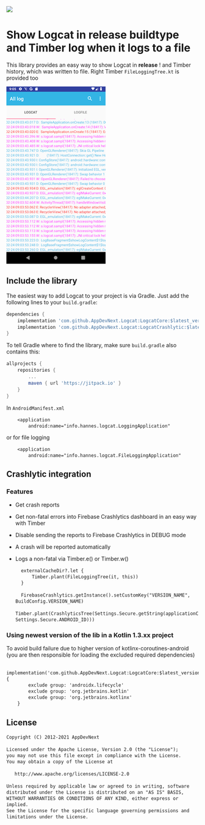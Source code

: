 [![](https://jitpack.io/v/AppDevNext/Logcat.svg)](https://jitpack.io/#AppDevNext/Logcat)

# Show Logcat in release buildtype and Timber log when it logs to a file

This library provides an easy way to show Logcat in **release** ! and Timber history, which was written to file.
Right Timber `FileLoggingTree.kt` is provided too  

![Screenshot](screenshot.png)

## Include the library

The easiest way to add Logcat to your project is via Gradle. Just add the following lines to your `build.gradle`:

```groovy
dependencies {
    implementation 'com.github.AppDevNext.Logcat:LogcatCore:$latest_version'
    implementation 'com.github.AppDevNext.Logcat:LogcatCrashlytic:$latest_version'
}
```

To tell Gradle where to find the library, make sure `build.gradle` also contains this:

```groovy
allprojects {
    repositories {
        ...
        maven { url 'https://jitpack.io' }
    }
}
```
In `AndroidManifest.xml`
```
    <application
        android:name="info.hannes.logcat.LoggingApplication"
```
or for file logging
```
    <application
        android:name="info.hannes.logcat.FileLoggingApplication"
```

## Crashlytic integration

### Features

* Get crash reports
* Get non-fatal errors into Firebase Crashlytics dashboard in an easy way with Timber
* Disable sending the reports to Firebase Crashlytics in DEBUG mode
* A crash will be reported automatically
* Logs a non-fatal via Timber.e() or Timber.w()

        externalCacheDir?.let {
            Timber.plant(FileLoggingTree(it, this))
        }

        FirebaseCrashlytics.getInstance().setCustomKey("VERSION_NAME", BuildConfig.VERSION_NAME)
        Timber.plant(CrashlyticsTree(Settings.Secure.getString(applicationContext.contentResolver, Settings.Secure.ANDROID_ID)))

### Using newest version of the lib in a Kotlin 1.3.xx project

To avoid build failure due to higher version of kotlinx-coroutines-android (you are then responsible for loading the excluded required dependencies)

        implementation('com.github.AppDevNext.Logcat:LogcatCore:$latest_version') {
            exclude group: 'androidx.lifecycle'
            exclude group: 'org.jetbrains.kotlin'
            exclude group: 'org.jetbrains.kotlinx'
        }


## License

    Copyright (C) 2012-2021 AppDevNext

    Licensed under the Apache License, Version 2.0 (the "License");
    you may not use this file except in compliance with the License.
    You may obtain a copy of the License at

       http://www.apache.org/licenses/LICENSE-2.0

    Unless required by applicable law or agreed to in writing, software
    distributed under the License is distributed on an "AS IS" BASIS,
    WITHOUT WARRANTIES OR CONDITIONS OF ANY KIND, either express or implied.
    See the License for the specific language governing permissions and
    limitations under the License.
